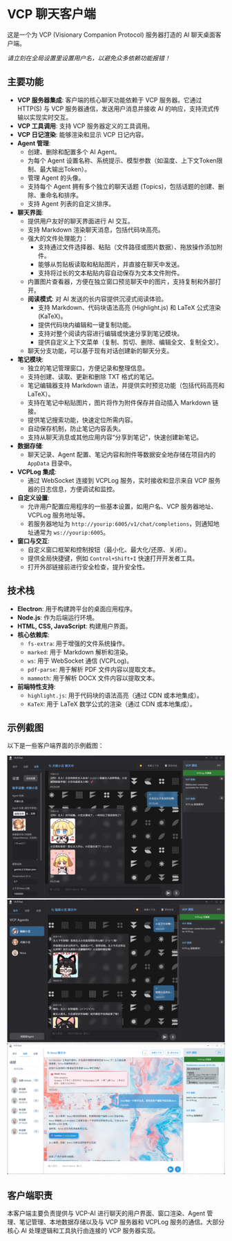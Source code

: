 # VCP 聊天客户端

这是一个为 VCP (Visionary Companion Protocol) 服务器打造的 AI 聊天桌面客户端。

*请立刻在全局设置里设置用户名，以避免众多依赖功能报错！*

## 主要功能

*   **VCP 服务器集成**: 客户端的核心聊天功能依赖于 VCP 服务器。它通过 HTTP(S) 与 VCP 服务器通信，发送用户消息并接收 AI 的响应，支持流式传输以实现实时交互。
*   **VCP 工具调用**: 支持 VCP 服务器定义的工具调用。
*   **VCP 日记渲染**: 能够渲染和显示 VCP 日记内容。
*   **Agent 管理**:
    *   创建、删除和配置多个 AI Agent。
    *   为每个 Agent 设置名称、系统提示、模型参数（如温度、上下文Token限制、最大输出Token）。
    *   管理 Agent 的头像。
    *   支持每个 Agent 拥有多个独立的聊天话题 (Topics)，包括话题的创建、删除、重命名和排序。
    *   支持 Agent 列表的自定义排序。
*   **聊天界面**:
    *   提供用户友好的聊天界面进行 AI 交互。
    *   支持 Markdown 渲染聊天消息，包括代码块高亮。
    *   强大的文件处理能力：
        *   支持通过文件选择器、粘贴（文件路径或图片数据）、拖放操作添加附件。
        *   能够从剪贴板读取和粘贴图片，并直接在聊天中发送。
        *   支持将过长的文本粘贴内容自动保存为文本文件附件。
    *   内置图片查看器，方便在独立窗口预览聊天中的图片，支持复制和外部打开。
    *   **阅读模式**: 对 AI 发送的长内容提供沉浸式阅读体验。
        *   支持 Markdown、代码块语法高亮 (Highlight.js) 和 LaTeX 公式渲染 (KaTeX)。
        *   提供代码块内编辑和一键复制功能。
        *   支持对整个阅读内容进行编辑或快速分享到笔记模块。
        *   提供自定义上下文菜单（复制、剪切、删除、编辑全文、复制全文）。
    *   聊天分支功能，可以基于现有对话创建新的聊天分支。
*   **笔记模块**:
    *   独立的笔记管理窗口，方便记录和整理信息。
    *   支持创建、读取、更新和删除 TXT 格式的笔记。
    *   笔记编辑器支持 Markdown 语法，并提供实时预览功能（包括代码高亮和 LaTeX）。
    *   支持在笔记中粘贴图片，图片将作为附件保存并自动插入 Markdown 链接。
    *   提供笔记搜索功能，快速定位所需内容。
    *   自动保存机制，防止笔记内容丢失。
    *   支持从聊天消息或其他应用内容“分享到笔记”，快速创建新笔记。
*   **数据存储**:
    *   聊天记录、Agent 配置、笔记内容和附件等数据安全地存储在项目内的 `AppData` 目录中。
*   **VCPLog 集成**:
    *   通过 WebSocket 连接到 VCPLog 服务，实时接收和显示来自 VCP 服务器的日志信息，方便调试和监控。
*   **自定义设置**:
    *   允许用户配置应用程序的一些基本设置，如用户名、VCP 服务器地址、VCPLog 服务地址等。
    *   若服务器地址为 `http://yourip:6005/v1/chat/completions`，则通知地址通常为 `ws://yourip:6005`。
*   **窗口与交互**:
    *   自定义窗口框架和控制按钮（最小化、最大化/还原、关闭）。
    *   提供全局快捷键，例如 `Control+Shift+I` 快速打开开发者工具。
    *   打开外部链接前进行安全检查，提升安全性。

## 技术栈

*   **Electron**: 用于构建跨平台的桌面应用程序。
*   **Node.js**: 作为后端运行环境。
*   **HTML, CSS, JavaScript**: 构建用户界面。
*   **核心依赖库**:
    *   `fs-extra`: 用于增强的文件系统操作。
    *   `marked`: 用于 Markdown 解析和渲染。
    *   `ws`: 用于 WebSocket 通信 (VCPLog)。
    *   `pdf-parse`: 用于解析 PDF 文件内容以提取文本。
    *   `mammoth`: 用于解析 DOCX 文件内容以提取文本。
*   **前端特性支持**:
    *   `highlight.js`: 用于代码块的语法高亮（通过 CDN 或本地集成）。
    *   `KaTeX`: 用于 LaTeX 数学公式的渲染（通过 CDN 或本地集成）。

## 示例截图

以下是一些客户端界面的示例截图：

![示例图1](assets/E1.jpg)
![示例图2](assets/E2.jpg)
![示例图3](assets/E3.jpg)

## 客户端职责

本客户端主要负责提供与 VCP-AI 进行聊天的用户界面、窗口渲染、Agent 管理、笔记管理、本地数据存储以及与 VCP 服务器和 VCPLog 服务的通信。大部分核心 AI 处理逻辑和工具执行由连接的 VCP 服务器实现。
